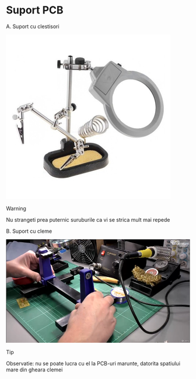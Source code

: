 <h1>Suport PCB</h1>

A. Suport cu clestisori

<img src="_img/suport/suport_1.jpg" alt="suport_1" />

> [!WARNING]
> Nu strangeti prea puternic suruburile ca vi se strica mult mai repede

B. Suport cu cleme

<img src="_img/suport/suport_2.png" alt="suport_2" />

> [!TIP]
> Observatie:
> nu se poate lucra cu el la PCB-uri marunte, datorita spatiului mare din gheara clemei 